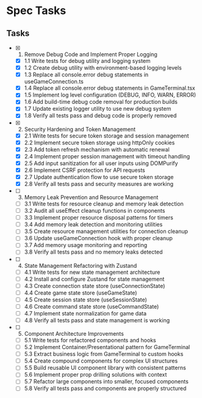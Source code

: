 # Spec Tasks

## Tasks

- [x] 1. Remove Debug Code and Implement Proper Logging
  - [x] 1.1 Write tests for debug utility and logging system
  - [x] 1.2 Create debug utility with environment-based logging levels
  - [x] 1.3 Replace all console.error debug statements in useGameConnection.ts
  - [x] 1.4 Replace all console.error debug statements in GameTerminal.tsx
  - [x] 1.5 Implement log level configuration (DEBUG, INFO, WARN, ERROR)
  - [x] 1.6 Add build-time debug code removal for production builds
  - [x] 1.7 Update existing logger utility to use new debug system
  - [x] 1.8 Verify all tests pass and debug code is properly removed

- [x] 2. Security Hardening and Token Management
  - [x] 2.1 Write tests for secure token storage and session management
  - [x] 2.2 Implement secure token storage using httpOnly cookies
  - [x] 2.3 Add token refresh mechanism with automatic renewal
  - [x] 2.4 Implement proper session management with timeout handling
  - [x] 2.5 Add input sanitization for all user inputs using DOMPurify
  - [x] 2.6 Implement CSRF protection for API requests
  - [x] 2.7 Update authentication flow to use secure token storage
  - [x] 2.8 Verify all tests pass and security measures are working

- [ ] 3. Memory Leak Prevention and Resource Management
  - [ ] 3.1 Write tests for resource cleanup and memory leak detection
  - [ ] 3.2 Audit all useEffect cleanup functions in components
  - [ ] 3.3 Implement proper resource disposal patterns for timers
  - [ ] 3.4 Add memory leak detection and monitoring utilities
  - [ ] 3.5 Create resource management utilities for connection cleanup
  - [ ] 3.6 Update useGameConnection hook with proper cleanup
  - [ ] 3.7 Add memory usage monitoring and reporting
  - [ ] 3.8 Verify all tests pass and no memory leaks detected

- [ ] 4. State Management Refactoring with Zustand
  - [ ] 4.1 Write tests for new state management architecture
  - [ ] 4.2 Install and configure Zustand for state management
  - [ ] 4.3 Create connection state store (useConnectionState)
  - [ ] 4.4 Create game state store (useGameState)
  - [ ] 4.5 Create session state store (useSessionState)
  - [ ] 4.6 Create command state store (useCommandState)
  - [ ] 4.7 Implement state normalization for game data
  - [ ] 4.8 Verify all tests pass and state management is working

- [ ] 5. Component Architecture Improvements
  - [ ] 5.1 Write tests for refactored components and hooks
  - [ ] 5.2 Implement Container/Presentational pattern for GameTerminal
  - [ ] 5.3 Extract business logic from GameTerminal to custom hooks
  - [ ] 5.4 Create compound components for complex UI structures
  - [ ] 5.5 Build reusable UI component library with consistent patterns
  - [ ] 5.6 Implement proper prop drilling solutions with context
  - [ ] 5.7 Refactor large components into smaller, focused components
  - [ ] 5.8 Verify all tests pass and components are properly structured
